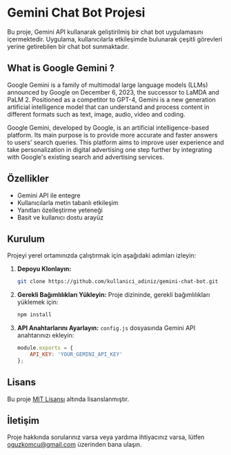 # Gemini Chat Bot Projesi

Bu proje, Gemini API kullanarak geliştirilmiş bir chat bot uygulamasını içermektedir. Uygulama, kullanıcılarla etkileşimde bulunarak çeşitli görevleri yerine getirebilen bir chat bot sunmaktadır.

## What is Google Gemini ?
Google Gemini is a family of multimodal large language models (LLMs) announced by Google on December 6, 2023, the successor to LaMDA and PaLM 2. Positioned as a competitor to GPT-4, Gemini is a new generation artificial intelligence model that can understand and process content in different formats such as text, image, audio, video and coding.

Google Gemini, developed by Google, is an artificial intelligence-based platform. Its main purpose is to provide more accurate and faster answers to users' search queries. This platform aims to improve user experience and take personalization in digital advertising one step further by integrating with Google's existing search and advertising services.

## Özellikler

- Gemini API ile entegre
- Kullanıcılarla metin tabanlı etkileşim
- Yanıtları özelleştirme yeteneği
- Basit ve kullanıcı dostu arayüz

## Kurulum

Projeyi yerel ortamınızda çalıştırmak için aşağıdaki adımları izleyin:

1. **Depoyu Klonlayın:**
    ```bash
    git clone https://github.com/kullanici_adiniz/gemini-chat-bot.git
    ```
2. **Gerekli Bağımlılıkları Yükleyin:**
    Proje dizininde, gerekli bağımlılıkları yüklemek için:
    ```bash
    npm install
    ```
3. **API Anahtarlarını Ayarlayın:**
    `config.js` dosyasında Gemini API anahtarınızı ekleyin:
    ```javascript
    module.exports = {
        API_KEY: 'YOUR_GEMINI_API_KEY'
    };
    ```

## Lisans

Bu proje [MIT Lisansı](LICENSE) altında lisanslanmıştır.

## İletişim

Proje hakkında sorularınız varsa veya yardıma ihtiyacınız varsa, lütfen oguzkomcu@gmail.com üzerinden bana ulaşın.
